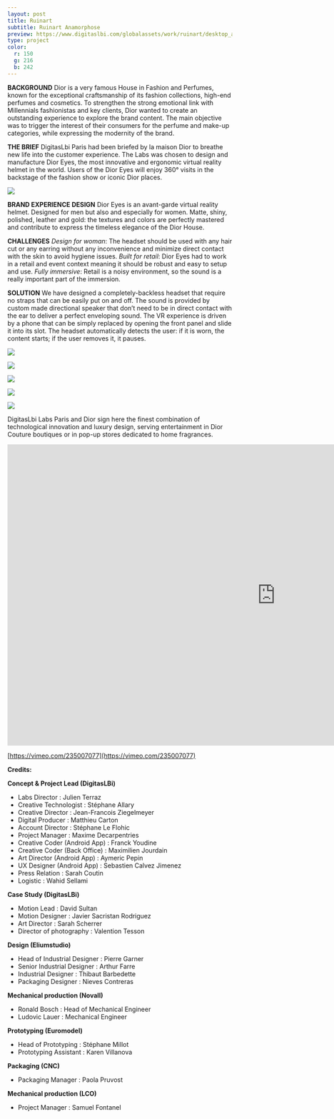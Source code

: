 ```yaml
---
layout: post
title: Ruinart
subtitle: Ruinart Anamorphose
preview: https://www.digitaslbi.com/globalassets/work/ruinart/desktop_anamorphose_1.jpg
type: project
color:
  r: 150
  g: 216
  b: 242
---
```


**BACKGROUND**
Dior is a very famous House in Fashion and Perfumes, known for the exceptional craftsmanship of its fashion collections, high-end perfumes and cosmetics. To strengthen the strong emotional link with Millennials fashionistas and key clients, Dior wanted to create an outstanding experience to explore the brand content. The main objective was to trigger the interest of their consumers for the perfume and make-up categories, while expressing the modernity of the brand.

**THE BRIEF**
DigitasLbi Paris had been briefed by la maison Dior to breathe new life into the customer experience. The Labs was chosen to design and manufacture Dior Eyes, the most innovative and ergonomic virtual reality helmet in the world. Users of the Dior Eyes will enjoy 360° visits in the backstage of the fashion show or iconic Dior places.


![](http://targz.fr/digitaslabparis.com/img/doir_eyesv2/05.jpg)


**BRAND EXPERIENCE DESIGN**
Dior Eyes is an avant-garde virtual reality helmet. Designed for men but also and especially for women. Matte, shiny, polished, leather and gold: the textures and colors are perfectly mastered and contribute to express the timeless elegance of the Dior House.

**CHALLENGES**
*Design for woman*: The headset should be used with any hair cut or any earring without any inconvenience and minimize direct contact with the skin to avoid hygiene issues.
*Built for retail*: Dior Eyes had to work in a retail and event context meaning it should be robust and easy to setup and use.
*Fully immersive*: Retail is a noisy environment, so the sound is a really important part of the immersion.

**SOLUTION**
We have designed a completely-backless headset that require no straps that can be easily put on and off.  The sound is provided by custom made directional speaker that don’t need to be in direct contact with the ear to deliver a perfect enveloping sound. The VR experience is driven by a phone that can be simply replaced by opening the front panel and slide it into its slot.
The headset automatically detects the user: if it is worn, the content starts; if the user removes it, it pauses.


![](http://targz.fr/digitaslabparis.com/img/doir_eyesv2/04.jpg)

![](http://targz.fr/digitaslabparis.com/img/doir_eyesv2/02.jpg)

![](http://targz.fr/digitaslabparis.com/img/doir_eyesv2/06.jpg)

![](http://targz.fr/digitaslabparis.com/img/doir_eyesv2/07.jpg)

![](http://targz.fr/digitaslabparis.com/img/doir_eyesv2/08.jpg)


DigitasLbi Labs Paris and Dior sign here the finest combination of technological innovation and luxury design, serving entertainment in Dior Couture boutiques or in pop-up stores dedicated to home fragrances.


<iframe src="https://player.vimeo.com/video/235007077" width="1200" height="675" frameborder="0" webkitallowfullscreen mozallowfullscreen allowfullscreen class="uk-responsive-width"></iframe>


[https://vimeo.com/235007077](https://vimeo.com/235007077)

**Credits:**

**Concept & Project Lead (DigitasLBi)**

- Labs Director : Julien Terraz
- Creative Technologist : Stéphane Allary
- Creative Director : Jean-Francois Ziegelmeyer
- Digital Producer : Matthieu Carton
- Account Director : Stéphane Le Flohic
- Project Manager : Maxime Decarpentries
- Creative Coder (Android App) : Franck Youdine
- Creative Coder (Back Office) : Maximilien Jourdain
- Art Director (Android App) : Aymeric Pepin
- UX Designer (Android App) : Sebastien Calvez Jimenez
- Press Relation : Sarah Coutin
- Logistic : Wahid Sellami

**Case Study (DigitasLBi)**

- Motion Lead : David Sultan
- Motion Designer : Javier Sacristan Rodriguez
- Art Director : Sarah Scherrer
- Director of photography : Valention Tesson

**Design (Eliumstudio)**

- Head of Industrial Designer : Pierre Garner
- Senior Industrial Designer : Arthur Farre
- Industrial Designer : Thibaut Barbedette
- Packaging Designer : Nieves Contreras

**Mechanical production (Novall)**

- Ronald Bosch : Head of Mechanical Engineer
- Ludovic Lauer : Mechanical Engineer

**Prototyping (Euromodel)**

- Head of Prototyping : Stéphane Millot
- Prototyping Assistant : Karen Villanova

**Packaging (CNC)**

- Packaging Manager : Paola Pruvost

**Mechanical production (LCO)**

- Project Manager : Samuel Fontanel
